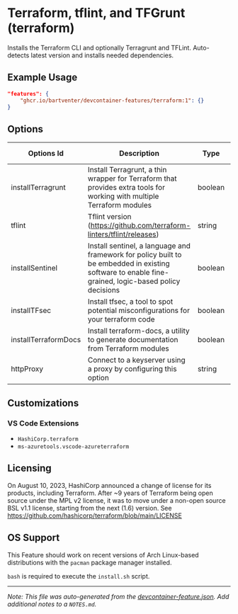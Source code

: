 
# Terraform, tflint, and TFGrunt (terraform)

Installs the Terraform CLI and optionally Terragrunt and TFLint. Auto-detects latest version and installs needed dependencies.

## Example Usage

```json
"features": {
    "ghcr.io/bartventer/devcontainer-features/terraform:1": {}
}
```

## Options

| Options Id | Description | Type | Default Value |
|-----|-----|-----|-----|
| installTerragrunt | Install Terragrunt, a thin wrapper for Terraform that provides extra tools for working with multiple Terraform modules | boolean | true |
| tflint | Tflint version (https://github.com/terraform-linters/tflint/releases) | string | latest |
| installSentinel | Install sentinel, a language and framework for policy built to be embedded in existing software to enable fine-grained, logic-based policy decisions | boolean | false |
| installTFsec | Install tfsec, a tool to spot potential misconfigurations for your terraform code | boolean | false |
| installTerraformDocs | Install terraform-docs, a utility to generate documentation from Terraform modules | boolean | false |
| httpProxy | Connect to a keyserver using a proxy by configuring this option | string | - |

## Customizations

### VS Code Extensions

- `HashiCorp.terraform`
- `ms-azuretools.vscode-azureterraform`



## Licensing

On August 10, 2023, HashiCorp announced a change of license for its products, including Terraform. After ~9 years of Terraform being open source under the MPL v2 license, it was to move under a non-open source BSL v1.1 license, starting from the next (1.6) version. See https://github.com/hashicorp/terraform/blob/main/LICENSE

## OS Support

This Feature should work on recent versions of Arch Linux-based distributions with the `pacman` package manager installed.

`bash` is required to execute the `install.sh` script.

---

_Note: This file was auto-generated from the [devcontainer-feature.json](https://github.com/bartventer/devcontainer-features/blob/main/src/terraform/devcontainer-feature.json).  Add additional notes to a `NOTES.md`._
